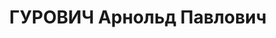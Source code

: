 ---
title: ГУРОВИЧ Арнольд Павлович
description: "Род. в 1901, г.Канев Черкасской обл., еврей. Звание: 09.01.1936 - лейтенант\
  \ ГБ (Центр УГБ НКВД УССР). \n  сотр. НКВД УССР, уволен 02.09.1937. \n  Арестован\
  \ 28.07.1937. ВК ВС СССР, ВМН. Расстрелян 31.10.1937."
---